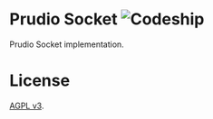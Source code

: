 # Prudio Socket <img src="https://codeship.com/projects/c445ae80-c189-0132-9b8a-02d9e33cbc0a/status?branch=master" alt="Codeship" />

Prudio Socket implementation.

# License

[AGPL v3](https://github.com/asm-products/prudio-chat/blob/master/LICENSE).
